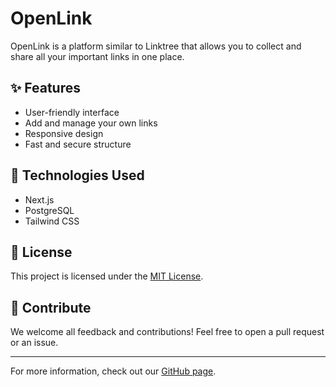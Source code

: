 # OpenLink

OpenLink is a platform similar to Linktree that allows you to collect and share all your important links in one place.

## ✨ Features
- User-friendly interface
- Add and manage your own links
- Responsive design
- Fast and secure structure

## 🚀 Technologies Used
- Next.js
- PostgreSQL
- Tailwind CSS

## 📜 License
This project is licensed under the [MIT License](LICENSE).

## 💬 Contribute
We welcome all feedback and contributions! Feel free to open a pull request or an issue.

---

For more information, check out our [GitHub page](https://github.com/yourusername/openlink).

